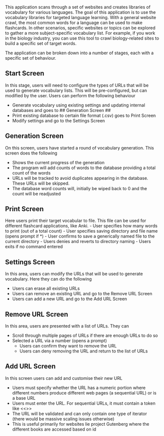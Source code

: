 This application scans through a set of websites and creates libraries of vocabulary for various languages. The goal of this application is to use the vocabulary libraries for targeted language learning. With a general website crawl, the most common words for a language can be used to make flashcards. In other scenarios, specific websites or topics can be explored to gather a more subject-specific vocabulary list. For example, if you work in the biology industry, you can use this tool to crawl biology-related sites to build a specific set of target words.

The application can be broken down into a number of stages, each with a specific set of behaviour.

## Start Screen ##

In this stage, users will need to configure the types of URLs that will be used to generate vocabulary lists. This will be pre-configured, but can modified by the user. Users can perform the following behaviour
  - Generate vocabulary using existing settings and updating internal databases and goes to ## Generation Screen ##
  - Print existing database to certain file format (.csv) goes to Print Screen
  - Modify settings and go to the Settings Screen

## Generation Screen ##
On this screen, users have started a round of vocabulary generation. This screen does the following
  - Shows the current progress of the generation
  - The program will add counts of words to the database providing a total count of the words
  - URLs will be tracked to avoid duplicates appearing in the database. These URLs will be skipped.
  - The database word counts will, initially be wiped back to 0 and the count will be readjusted

## Print Screen ##
Here users print their target vocabular to file. This file can be used for different flashcard applications, like Anki.
    - User specifies how many words to print (out of a total count)
      - User specifies saving directory and file name (opens prompt if *)
        - User confirms to save a generically named file to the current directory
        - Users denies and reverts to directory naming
      - Users exits if no command entered

## Settings Screen ##
In this area, users can modify the URLs that will be used to generate vocabulary. Here they can do the following
  - Users can erase all existing URLs
  - Users can remove an existing URL and go to the Remove URL Screen
  - Users can add a new URL and go to the Add URL Screen

## Remove URL Screen ##
In this area, users are presented with a list of URLs. They can
  - Scroll through multiple pages of URLs if there are enough URLs to do so
  - Selected a URL via a number (opens a prompt)
    - Users can confirm they want to remove the URL
    - Users can deny removing the URL and return to the list of URLs

## Add URL Screen ##
In this screen users can add and customise their new URL
  - Users must specify whether the URL has a numeric portion where different numbers produce different web pages (a sequential URL) or is a base URL
  - Users must enter the URL. For sequential URLs, it must contain a token like <<>>
  - The URL will be validated and can only contain one type of iterator (there would be massive scaling issues otherwise)
  - This is useful primarily for websites lie project Gutenberg where the different books are accessed based on id

